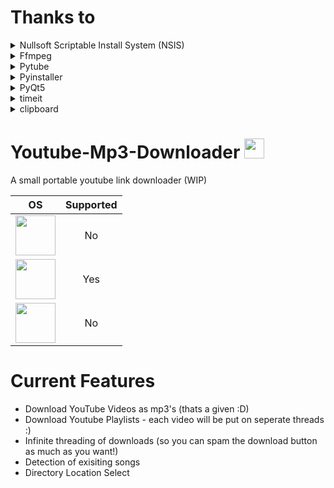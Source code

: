 # Thanks to

<details>
  <summary>Nullsoft Scriptable Install System (NSIS)</summary> 
  Nullsoft Scriptable Install System is a script-driven installer authoring tool for Microsoft Windows backed by Nullsoft, the creators of Winamp. NSIS is released under   a combination of free software licenses, primarily the zlib license.
  
  PyQt5 is released under the "GPL v3 license" (As of writing this).
</details>

<details>
<summary>Ffmpeg</summary> 
FFmpeg is a free and open-source software project consisting of a large suite of libraries and programs for handling video, audio, and other multimedia files and streams. At its core is the FFmpeg program itself, designed for command-line-based processing of video and audio files.

I DO NOT CLAIM TO OWN FFMPEG OR ANY CODE WRITTEN BY THEM AS OF WRITING THIS I AM IMPLEMENTING RECCOMENDED LEGAL COMPLIANCES TO SHOW THIS BY FOLLOWING THE GUIDELINES HERE:
https://www.ffmpeg.org/legal.html
</details>

<details>
<summary>Pytube</summary> 
pytube is a lightweight, Pythonic, dependency-free, library (and command-line utility) for downloading YouTube Videos.
  
Pytube uses "The Unlicense" (As of writing this). 
</details>

<details>
<summary>Pyinstaller</summary> 
PyInstaller bundles a Python application and all its dependencies into a single package. The user can run the packaged app without installing a Python interpreter or any modules.
  
https://www.pyinstaller.org/license.html
</details>

<details>
<summary>PyQt5</summary> 
PyQt is a Python binding of the cross-platform GUI toolkit Qt, implemented as a Python plug-in. PyQt is free software developed by the British firm Riverbank Computing.

"The free versions are licensed under the GNU General Public License version 3. If your use of Riverbank's software is compatible with the GPL then you do not need to buy a commercial license."
Source: https://riverbankcomputing.com/commercial/pyqt
</details>

<details>
<summary>timeit</summary> 
This module provides a simple way to time small bits of Python code.
  
I believe timeit is an included submodule with python so it is licensed under pythons license https://docs.python.org/3/license.html
</details>

<details>
<summary>clipboard</summary> 
A cross platform clipboard operation library of Python.
  
I believe clipboard is an included submodule with python so it is licensed under pythons license https://docs.python.org/3/license.html
</details>

# Youtube-Mp3-Downloader <img src="https://github.com/Bobbymcbobface/Youtube-Video-Downloader/blob/main/readme/LogoGif.gif" width="32" height="32"> 
A small portable youtube link downloader (WIP)

| OS  | Supported |
| :---: | :---: |
| <img src="https://github.com/Bobbymcbobface/Youtube-Video-Downloader/blob/main/readme/Mac.png" width="64" height="64">  | No |
| <img src="https://github.com/Bobbymcbobface/Youtube-Video-Downloader/blob/main/readme/Windows.png" width="64" height="64"> | Yes |
| <img src="https://github.com/Bobbymcbobface/Youtube-Video-Downloader/blob/main/readme/Linux.png" width="64" height="64">  | No |



# Current Features
- Download YouTube Videos as mp3's (thats a given :D)
- Download Youtube Playlists - each video will be put on seperate threads :)
- Infinite threading of downloads (so you can spam the download button as much as you want!)
- Detection of exisiting songs
- Directory Location Select
